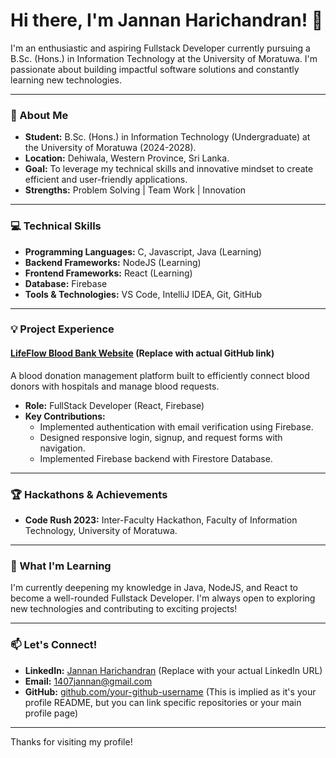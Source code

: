 # Hi there, I'm Jannan Harichandran! 👋

I'm an enthusiastic and aspiring Fullstack Developer currently pursuing a B.Sc. (Hons.) in Information Technology at the University of Moratuwa. I'm passionate about building impactful software solutions and constantly learning new technologies.

---

### 🚀 About Me

*   **Student:** B.Sc. (Hons.) in Information Technology (Undergraduate) at the University of Moratuwa (2024-2028).
*   **Location:** Dehiwala, Western Province, Sri Lanka.
*   **Goal:** To leverage my technical skills and innovative mindset to create efficient and user-friendly applications.
*   **Strengths:** Problem Solving | Team Work | Innovation

---

### 💻 Technical Skills

*   **Programming Languages:** C, Javascript, Java (Learning)
*   **Backend Frameworks:** NodeJS (Learning)
*   **Frontend Frameworks:** React (Learning)
*   **Database:** Firebase
*   **Tools & Technologies:** VS Code, IntelliJ IDEA, Git, GitHub

---

### 💡 Project Experience

#### [LifeFlow Blood Bank Website](https://github.com/your-github-username/LifeFlow-Blood-Bank) (Replace with actual GitHub link)

A blood donation management platform built to efficiently connect blood donors with hospitals and manage blood requests.

*   **Role:** FullStack Developer (React, Firebase)
*   **Key Contributions:**
    *   Implemented authentication with email verification using Firebase.
    *   Designed responsive login, signup, and request forms with navigation.
    *   Implemented Firebase backend with Firestore Database.

---

### 🏆 Hackathons & Achievements

*   **Code Rush 2023:** Inter-Faculty Hackathon, Faculty of Information Technology, University of Moratuwa.

---

### 🌱 What I'm Learning

I'm currently deepening my knowledge in Java, NodeJS, and React to become a well-rounded Fullstack Developer. I'm always open to exploring new technologies and contributing to exciting projects!

---

### 📫 Let's Connect!

*   **LinkedIn:** [Jannan Harichandran](https://www.linkedin.com/in/your-linkedin-profile) (Replace with your actual LinkedIn URL)
*   **Email:** 1407jannan@gmail.com
*   **GitHub:** [github.com/your-github-username](https://github.com/your-github-username) (This is implied as it's your profile README, but you can link specific repositories or your main profile page)

---

Thanks for visiting my profile!
